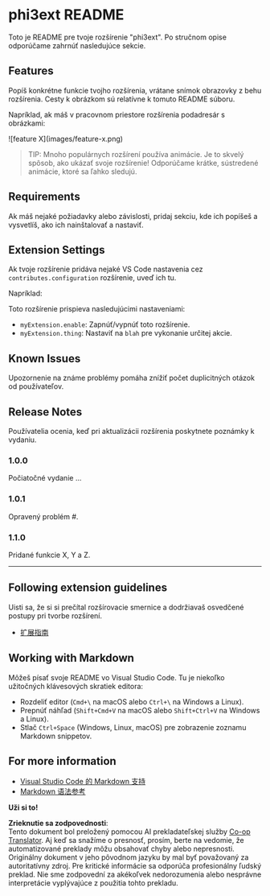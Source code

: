<!--
CO_OP_TRANSLATOR_METADATA:
{
  "original_hash": "be0b2937160c486180ded27e4f14adeb",
  "translation_date": "2025-05-09T04:53:38+00:00",
  "source_file": "code/07.Lab/01/AIPC/extensions/phi3ext/README.md",
  "language_code": "sk"
}
-->
# phi3ext README

Toto je README pre tvoje rozšírenie "phi3ext". Po stručnom opise odporúčame zahrnúť nasledujúce sekcie.

## Features

Popíš konkrétne funkcie tvojho rozšírenia, vrátane snímok obrazovky z behu rozšírenia. Cesty k obrázkom sú relatívne k tomuto README súboru.

Napríklad, ak máš v pracovnom priestore rozšírenia podadresár s obrázkami:

\!\[feature X\]\(images/feature-x.png\)

> TIP: Mnoho populárnych rozšírení používa animácie. Je to skvelý spôsob, ako ukázať svoje rozšírenie! Odporúčame krátke, sústredené animácie, ktoré sa ľahko sledujú.

## Requirements

Ak máš nejaké požiadavky alebo závislosti, pridaj sekciu, kde ich popíšeš a vysvetlíš, ako ich nainštalovať a nastaviť.

## Extension Settings

Ak tvoje rozšírenie pridáva nejaké VS Code nastavenia cez `contributes.configuration` rozšírenie, uveď ich tu.

Napríklad:

Toto rozšírenie prispieva nasledujúcimi nastaveniami:

* `myExtension.enable`: Zapnúť/vypnúť toto rozšírenie.
* `myExtension.thing`: Nastaviť na `blah` pre vykonanie určitej akcie.

## Known Issues

Upozornenie na známe problémy pomáha znížiť počet duplicitných otázok od používateľov.

## Release Notes

Používatelia ocenia, keď pri aktualizácii rozšírenia poskytnete poznámky k vydaniu.

### 1.0.0

Počiatočné vydanie ...

### 1.0.1

Opravený problém #.

### 1.1.0

Pridané funkcie X, Y a Z.

---

## Following extension guidelines

Uisti sa, že si si prečítal rozšírovacie smernice a dodržiavaš osvedčené postupy pri tvorbe rozšírení.

* [扩展指南](https://code.visualstudio.com/api/references/extension-guidelines?WT.mc_id=aiml-137032-kinfeylo)

## Working with Markdown

Môžeš písať svoje README vo Visual Studio Code. Tu je niekoľko užitočných klávesových skratiek editora:

* Rozdeliť editor (`Cmd+\` na macOS alebo `Ctrl+\` na Windows a Linux).
* Prepnúť náhľad (`Shift+Cmd+V` na macOS alebo `Shift+Ctrl+V` na Windows a Linux).
* Stlač `Ctrl+Space` (Windows, Linux, macOS) pre zobrazenie zoznamu Markdown snippetov.

## For more information

* [Visual Studio Code 的 Markdown 支持](http://code.visualstudio.com/docs/languages/markdown?WT.mc_id=aiml-137032-kinfeylo)
* [Markdown 语法参考](https://help.github.com/articles/markdown-basics/)

**Uži si to!**

**Zrieknutie sa zodpovednosti**:  
Tento dokument bol preložený pomocou AI prekladateľskej služby [Co-op Translator](https://github.com/Azure/co-op-translator). Aj keď sa snažíme o presnosť, prosím, berte na vedomie, že automatizované preklady môžu obsahovať chyby alebo nepresnosti. Originálny dokument v jeho pôvodnom jazyku by mal byť považovaný za autoritatívny zdroj. Pre kritické informácie sa odporúča profesionálny ľudský preklad. Nie sme zodpovední za akékoľvek nedorozumenia alebo nesprávne interpretácie vyplývajúce z použitia tohto prekladu.